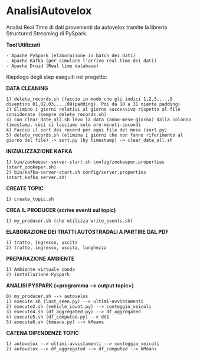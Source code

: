 # AnalisiAutovelox
Analisi Real Time di dati provenienti da autovelox tramite la libreria Structured Streaming di PySpark.

**Tool Utilizzati**

    - Apache PySpark (elaborazione in batch dei dati)
    - Apache Kafka (per simulare l'arrivo real time dei dati)
    - Apache Druid (Real time database)

Riepilogo degli step eseguiti nel progetto:

**DATA CLEANING**

    1) delete_records.sh (faccio in modo che gli indici 1,2,3,...,9 diventino 01,02,03,...,09(padding). Poi da 10 a 31 niente padding)
    2) Elimino i giorni relativi al giorno successivo rispetto al file considerato (sempre delete_records.sh)
    3) con clear_date_all.sh levo la data (anno-mese-giorno) dalla colonna timestamp, così ci lasciamo solo ore-minuti-secondi
    4) Faccio il sort dei record per ogni file del mese (sort.py)
    5) delete_records.sh (elimina i giorni che non fanno riferimento al giorno del file) -> sort.py (by timestamp) -> clear_date_all.sh

**INIZIALIZZAZIONE KAFKA**

    1) bin/zookeeper-server-start.sh config/zookeeper.properties (start_zookeper.sh)
    2) bin/kafka-server-start.sh config/server.properties (start_kafka_server.sh)

**CREATE TOPIC** 

    1) create_topic.sh

**CREA IL PRODUCER (scrive eventi sul topic)**

    1) my_producer.sh (che utilizza write_events.sh)

**ELABORAZIONE DEI TRATTI AUTOSTRADALI A PARTIRE DAL PDF**

    1) tratto, ingresso, uscita
    2) tratto, ingresso, uscita, lunghezza

**PREPARAZIONE AMBIENTE**

    1) Ambiente virtuale conda
    2) Installazione PySpark

**ANALISI PYSPARK (<programma --> output topic>)**

    0) my_producer.sh --> autovelox
    1) execute.sh (last_seen.py) --> ultimi-avvistamenti
    2) execute2.sh (vehicle_count.py) --> conteggio_veicoli
    3) execute4.sh (df_aggregated.py) --> df_aggregated
    4) execute5.sh (df_computed.py) --> dd1
    5) execute6.sh (kmeans.py) --> kMeans

**CATENA DIPENDENZE TOPIC**

    1) autovelox --> ultimi-avvistamenti --> conteggio_veicoli
    2) autovelox --> df_aggregated --> df_computed --> kMeans

